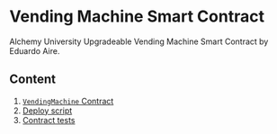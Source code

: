 # Vending Machine Smart Contract

Alchemy University Upgradeable Vending Machine Smart Contract by Eduardo Aire.

## Content

1. [`VendingMachine` Contract](./contracts/VendingMachine.sol)
2. [Deploy script](./scripts/deploy.ts)
3. [Contract tests](./test/VendingMachine.ts)
